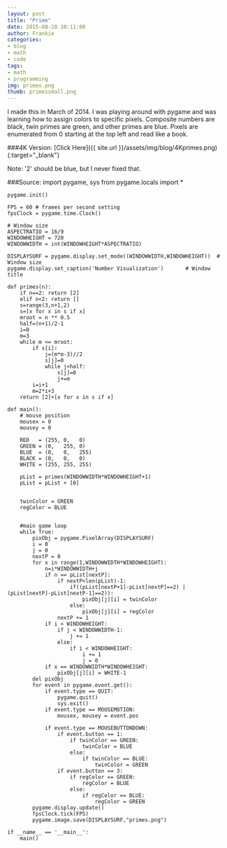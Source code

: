 ```yaml
---
layout: post
title: "Prime"
date: 2015-08-28 20:11:00
author: Frankie
categories:
- blog 
- math
- code
tags:
- math
- programming
img: primes.png
thumb: primessmall.png
---
```

I made this in March of 2014. I was playing around with pygame and was learning how to assign colors to specific pixels. 
Composite numbers are black, twin primes are green, and other primes are blue. Pixels are enumerated from 0 starting at the top left and read like a book.

###4K Version: [Click Here]({{ site.url }}/assets/img/blog/4Kprimes.png){:target="_blank"}

Note: '2' should be blue, but I never fixed that.

###Source:
	import pygame, sys
	from pygame.locals import *

	pygame.init()

	FPS = 60 # frames per second setting
	fpsClock = pygame.time.Clock()

	# Window size
	ASPECTRATIO = 16/9
	WINDOWHEIGHT = 720
	WINDOWWIDTH = int(WINDOWHEIGHT*ASPECTRATIO)

	DISPLAYSURF = pygame.display.set_mode((WINDOWWIDTH,WINDOWHEIGHT))  # Window size
	pygame.display.set_caption('Number Visualization')       # Window title

	def primes(n): 
		if n==2: return [2]
		elif n<2: return []
		s=range(3,n+1,2)
		s=[x for x in s if x]
		mroot = n ** 0.5
		half=(n+1)/2-1
		i=0
		m=3
		while m <= mroot:
			if s[i]:
				j=(m*m-3)//2
				s[j]=0
				while j<half:
					s[j]=0
					j+=m
			i=i+1
			m=2*i+3
		return [2]+[x for x in s if x]

	def main():
		# mouse position
		mousex = 0
		mousey = 0

		RED   = (255, 0,   0)
		GREEN = (0,   255, 0)
		BLUE  = (0,   0,   255)
		BLACK = (0,   0,   0)
		WHITE = (255, 255, 255)

		pList = primes(WINDOWWIDTH*WINDOWHEIGHT+1)
		pList = pList + [0]


		twinColor = GREEN
		regColor = BLUE


		#main game loop
		while True:
			pixObj = pygame.PixelArray(DISPLAYSURF)
			i = 0
			j = 0
			nextP = 0
			for x in range(1,WINDOWWIDTH*WINDOWHEIGHT):
				n=i*WINDOWWIDTH+j
				if n == pList[nextP]:
					if nextP<len(pList)-1:
						if((pList[nextP+1]-pList[nextP]==2) | (pList[nextP]-pList[nextP-1]==2)):
							pixObj[j][i] = twinColor
						else:
							pixObj[j][i] = regColor
					nextP += 1
				if i < WINDOWHEIGHT:
					if j < WINDOWWIDTH-1:
						j += 1
					else:
						if i < WINDOWHEIGHT:
							i += 1
							j = 0
				if x == WINDOWWIDTH*WINDOWHEIGHT:
					pixObj[j][i] = WHITE-1
			del pixObj
			for event in pygame.event.get():
				if event.type == QUIT:
					pygame.quit()
					sys.exit()
				if event.type == MOUSEMOTION:
					mousex, mousey = event.pos
					
				if event.type == MOUSEBUTTONDOWN:
					if event.button == 1:
						if twinColor == GREEN:
							twinColor = BLUE
						else:
							if twinColor == BLUE:
								twinColor = GREEN
					if event.button == 3:
						if regColor == GREEN:
							regColor = BLUE
						else:
							if regColor == BLUE:
								regColor = GREEN
			pygame.display.update()
			fpsClock.tick(FPS)
			pygame.image.save(DISPLAYSURF,"primes.png")

	if __name__ == '__main__':
		main()